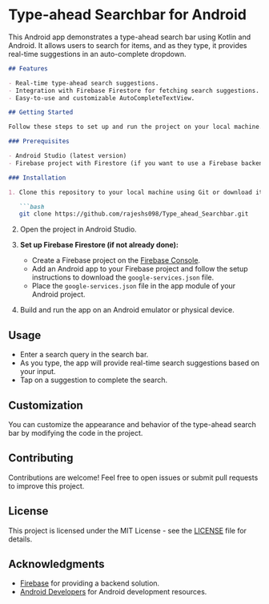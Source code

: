 

# Type-ahead Searchbar for Android

This Android app demonstrates a type-ahead search bar using Kotlin and Android. It allows users to search for items, and as they type, it provides real-time suggestions in an auto-complete dropdown.
```markdown
## Features

- Real-time type-ahead search suggestions.
- Integration with Firebase Firestore for fetching search suggestions.
- Easy-to-use and customizable AutoCompleteTextView.

## Getting Started

Follow these steps to set up and run the project on your local machine.

### Prerequisites

- Android Studio (latest version)
- Firebase project with Firestore (if you want to use a Firebase backend)

### Installation

1. Clone this repository to your local machine using Git or download it as a ZIP file.

   ```bash
   git clone https://github.com/rajeshs098/Type_ahead_Searchbar.git
   ```

2. Open the project in Android Studio.

3. **Set up Firebase Firestore (if not already done):**

   - Create a Firebase project on the [Firebase Console](https://console.firebase.google.com/).
   - Add an Android app to your Firebase project and follow the setup instructions to download the `google-services.json` file.
   - Place the `google-services.json` file in the app module of your Android project.

4. Build and run the app on an Android emulator or physical device.

## Usage

- Enter a search query in the search bar.
- As you type, the app will provide real-time search suggestions based on your input.
- Tap on a suggestion to complete the search.

## Customization

You can customize the appearance and behavior of the type-ahead search bar by modifying the code in the project.

## Contributing

Contributions are welcome! Feel free to open issues or submit pull requests to improve this project.

## License

This project is licensed under the MIT License - see the [LICENSE](LICENSE) file for details.

## Acknowledgments

- [Firebase](https://firebase.google.com/) for providing a backend solution.
- [Android Developers](https://developer.android.com/) for Android development resources.
```
